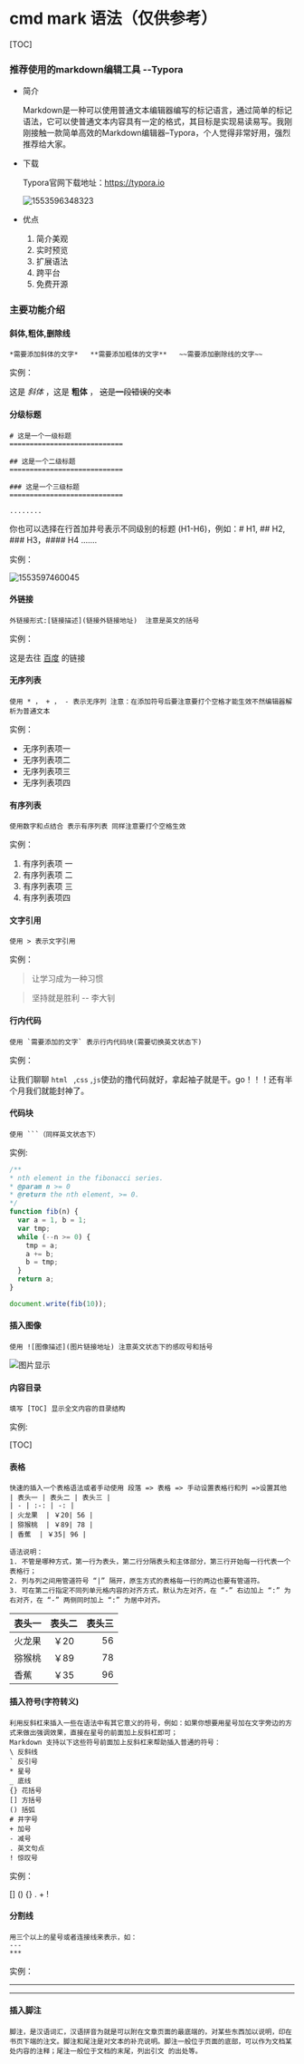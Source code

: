 # cmd mark 语法（仅供参考）

[TOC]



### 推荐使用的markdown编辑工具 --Typora

+ 简介

  Markdown是一种可以使用普通文本编辑器编写的标记语言，通过简单的标记语法，它可以使普通文本内容具有一定的格式，其目标是实现易读易写。我刚刚接触一款简单高效的Markdown编辑器–Typora，个人觉得非常好用，强烈推荐给大家。

  

+ 下载

  Typora官网下载地址：https://typora.io

  ![1553596348323](http://demo.bestzhangjun.com/imgs/markdown/1553596348323.png)

  

  

+ 优点

  1. 简介美观
  2. 实时预览
  3. 扩展语法
  4. 跨平台
  5. 免费开源



### 主要功能介绍

#### 斜体,粗体,删除线

```
*需要添加斜体的文字*   **需要添加粗体的文字**   ~~需要添加删除线的文字~~
```

实例：

这是  *斜体*  ，这是 **粗体** ， ~~这是一段错误的文本~~



#### 分级标题

```
# 这是一个一级标题
============================

## 这是一个二级标题
============================

### 这是一个三级标题
============================

........
```

你也可以选择在行首加井号表示不同级别的标题 (H1-H6)，例如：# H1, ## H2, ### H3，#### H4 .......

实例：

![1553597460045](http://demo.bestzhangjun.com/imgs/markdown/1553597460045.png)



#### 外链接

```
外链接形式:[链接描述](链接外链接地址)  注意是英文的括号
```

实例：

这是去往 [百度](http://www.baidu.com) 的链接



#### 无序列表

```
使用 * ， + ， - 表示无序列 注意：在添加符号后要注意要打个空格才能生效不然编辑器解析为普通文本
```

实例：

- 无序列表项一
- 无序列表项二
- 无序列表项三
- 无序列表项四



#### 有序列表

```
使用数字和点结合 表示有序列表 同样注意要打个空格生效
```

实例：

1. 有序列表项 一
2. 有序列表项 二
3. 有序列表项 三
4. 有序列表项四



#### 文字引用

```
使用 > 表示文字引用  
```

实例：

> 让学习成为一种习惯

> 坚持就是胜利 -- 李大钊



#### 行内代码

```
使用 `需要添加的文字` 表示行内代码块(需要切换英文状态下)
```

实例：

让我们聊聊 `html `  ,`css`  ,`js`使劲的撸代码就好，拿起袖子就是干。go！！！还有半个月我们就能封神了。



#### 代码块

```
使用 ```（同样英文状态下）
```

实例:

``` javascript
/**
* nth element in the fibonacci series.
* @param n >= 0
* @return the nth element, >= 0.
*/
function fib(n) {
  var a = 1, b = 1;
  var tmp;
  while (--n >= 0) {
    tmp = a;
    a += b;
    b = tmp;
  }
  return a;
}

document.write(fib(10));
```



#### 插入图像

```
使用 ![图像描述](图片链接地址) 注意英文状态下的感叹号和括号
```

![图片显示](http://demo.bestzhangjun.com/imgs/markdown/img.png)



#### 内容目录

```
填写 [TOC] 显示全文内容的目录结构
```

实例:

[TOC]



#### 表格

```
快速的插入一个表格语法或者手动使用 段落 => 表格 => 手动设置表格行和列 =>设置其他
| 表头一 | 表头二 | 表头三 |  
| - | :-: | -: | 
| 火龙果  | ￥20| 56 | 
| 猕猴桃  | ￥89| 78 |
| 香蕉  | ￥35| 96 |

语法说明： 
1. 不管是哪种方式，第一行为表头，第二行分隔表头和主体部分，第三行开始每一行代表一个表格行； 
2. 列与列之间用管道符号 “|” 隔开，原生方式的表格每一行的两边也要有管道符。 
3. 可在第二行指定不同列单元格内容的对齐方式，默认为左对齐，在 “-” 右边加上 “:” 为右对齐，在 “-” 两侧同时加上 “:” 为居中对齐。
```

| 表头一 | 表头二 | 表头三 |
| ------ | :----: | -----: |
| 火龙果 |  ￥20  |     56 |
| 猕猴桃 |  ￥89  |     78 |
| 香蕉   |  ￥35  |     96 |



#### 插入符号(字符转义)

```
利用反斜杠来插入一些在语法中有其它意义的符号，例如：如果你想要用星号加在文字旁边的方式来做出强调效果，直接在星号的前面加上反斜杠即可；
Markdown 支持以下这些符号前面加上反斜杠来帮助插入普通的符号：
\ 反斜线
` 反引号
* 星号
_ 底线
{} 花括号
[] 方括号
() 括弧
# 井字号
+ 加号
- 减号
. 英文句点
! 惊叹号
```

实例：

\[]  \()  \{}  \.  \+  \! 



#### 分割线 

```
用三个以上的星号或者连接线来表示，如：
---
***
```

实例：

----

***



#### 插入脚注

```
脚注，是汉语词汇，汉语拼音为就是可以附在文章页面的最底端的，对某些东西加以说明，印在书页下端的注文。脚注和尾注是对文本的补充说明。脚注一般位于页面的底部，可以作为文档某处内容的注释；尾注一般位于文档的末尾，列出引文 的出处等。
```



[^Cmd Markdown 编辑]: https://www.zybuluo.com/mdeditor





















